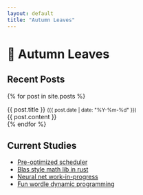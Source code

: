 ```yaml
---
layout: default
title: "Autumn Leaves"
---
```


<link rel="stylesheet" href="style.css">

# 🍂 Autumn Leaves

## Recent Posts

{% for post in site.posts %}
  <div class="window">
    <div class="window-header">
      {{ post.title }} <small>({{ post.date | date: "%Y-%m-%d" }})</small>
    </div>
    <div class="window-content">
      {{ post.content }}
    </div>
  </div>
{% endfor %}

## Current Studies
- [Pre-optimized scheduler](https://github.com/cyancirrus/matix)
- [Blas style math lib in rust](https://github.com/cyancirrus/stellar-math)
- [Neural net work-in-progress](https://github.com/cyancirrus/neural-net)
- [Fun wordle dynamic programming](https://github.com/cyancirrus/wordle)
